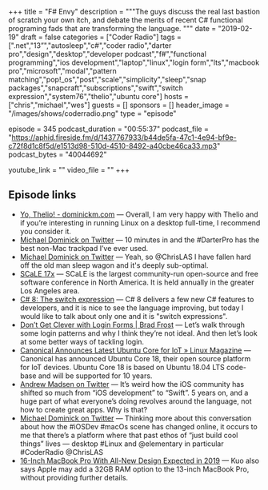 +++
title = "F# Envy"
description = """The guys discuss the real last bastion of scratch your own itch, and debate the merits of recent C# functional programing fads that are transforming the language. """
date = "2019-02-19"
draft = false
categories = ["Coder Radio"]
tags = [".net","13”","autosleep","c#","coder radio","darter pro","design","desktop","developer podcast","f#","functional programming","ios development","laptop","linux","login form","lts","macbook pro","microsoft","modal","pattern matching","pop!_os","post","scale","simplicity","sleep","snap packages","snapcraft","subscriptions","swift","switch expression","system76","thelio","ubuntu core"]
hosts = ["chris","michael","wes"]
guests = []
sponsors = []
header_image = "/images/shows/coderradio.png"
type = "episode"

episode = 345
podcast_duration = "00:55:37"
podcast_file = "https://aphid.fireside.fm/d/1437767933/b44de5fa-47c1-4e94-bf9e-c72f8d1c8f5d/e1513d98-510d-4510-8492-a40cbe46ca33.mp3"
podcast_bytes = "40044692"

youtube_link = ""
video_file = ""
+++

## Episode links

  * [Yo, Thelio! - dominickm.com](http://dominickm.com/yo-thelio/ "Yo, Thelio! - dominickm.com") — Overall, I am very happy with Thelio and if you’re interesting in running Linux on a desktop full-time, I recommend you consider it.
  * [Michael Dominick on Twitter](https://twitter.com/dominucco/status/1095823064745607170 "Michael Dominick on Twitter") — 10 minutes in and the #DarterPro has the best non-Mac trackpad I’ve ever used.
  * [Michael Dominick on Twitter](https://twitter.com/dominucco/status/1097424480022994944 "Michael Dominick on Twitter") — Yeah, so @ChrisLAS I have fallen hard off the old man sleep wagon and it's deeply sub-optimal.
  * [SCaLE 17x](https://www.socallinuxexpo.org/scale/17x "SCaLE 17x") — SCaLE is the largest community-run open-source and free software conference in North America. It is held annually in the greater Los Angeles area.
  * [C# 8: The switch expression](https://alexatnet.com/cs8-switch-statement/ "C# 8: The switch expression") — C# 8 delivers a few new C# features to developers, and it is nice to see the language improving, but today I would like to talk about only one and it is "switch expressions".
  * [Don’t Get Clever with Login Forms | Brad Frost](http://bradfrost.com/blog/post/dont-get-clever-with-login-forms/ "Don’t Get Clever with Login Forms | Brad Frost") — Let’s walk through some login patterns and why I think they’re not ideal. And then let’s look at some better ways of tackling login.
  * [Canonical Announces Latest Ubuntu Core for IoT » Linux Magazine](http://www.linux-magazine.com/Online/News/Canonical-Announces-Latest-Ubuntu-Core-for-IoT "Canonical Announces Latest Ubuntu Core for IoT » Linux Magazine") — Canonical has announced Ubuntu Core 18, their open source platform for IoT devices. Ubuntu Core 18 is based on Ubuntu 18.04 LTS code-base and will be supported for 10 years. 
  * [Andrew Madsen on Twitter](https://twitter.com/armadsen/status/1096881835093544962?s=12 "Andrew Madsen on Twitter") — It’s weird how the iOS community has shifted so much from “iOS development” to “Swift”. 5 years on, and a huge part of what everyone’s doing revolves around the language, not how to create great apps. Why is that? 
  * [Michael Dominick on Twitter](https://twitter.com/dominucco/status/1097178374756319233 "Michael Dominick on Twitter") — Thinking more about this conversation about how the #iOSDev #macOs scene has changed online, it occurs to me that there’s a platform where that past ethos of “just build cool things” lives — desktop #Linux and @elementary in particular #CoderRadio @ChrisLAS 
  * [16-Inch MacBook Pro With All-New Design Expected in 2019](https://www.macrumors.com/2019/02/17/16-inch-macbook-pro-2019-kuo/ "16-Inch MacBook Pro With All-New Design Expected in 2019") — Kuo also says Apple may add a 32GB RAM option to the 13-inch MacBook Pro, without providing further details. 

